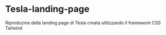 # Tesla-landing-page
Riproduzine della landing page di Tesla creata utilizzando il framework CSS Tailwind
